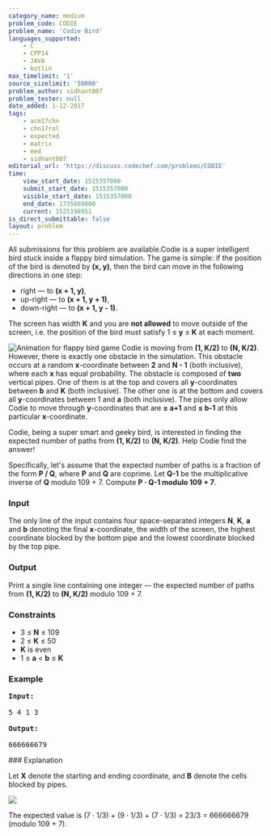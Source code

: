 ```yaml
---
category_name: medium
problem_code: CODIE
problem_name: 'Codie Bird'
languages_supported:
    - C
    - CPP14
    - JAVA
    - kotlin
max_timelimit: '1'
source_sizelimit: '50000'
problem_author: sidhant007
problem_tester: null
date_added: 1-12-2017
tags:
    - acm17chn
    - chn17rol
    - expected
    - matrix
    - med
    - sidhant007
editorial_url: 'https://discuss.codechef.com/problems/CODIE'
time:
    view_start_date: 1515357000
    submit_start_date: 1515357000
    visible_start_date: 1515357000
    end_date: 1735669800
    current: 1525198951
is_direct_submittable: false
layout: problem
---
```

All submissions for this problem are available.Codie is a super intelligent bird stuck inside a flappy bird simulation. The game is simple: if the position of the bird is denoted by **(x, y)**, then the bird can move in the following directions in one step:

- right — to **(x + 1, y)**,
- up-right — to **(x + 1, y + 1)**,
- down-right — to **(x + 1, y - 1)**.

The screen has width **K** and you are **not allowed** to move outside of the screen, i.e. the position of the bird must satisfy 1 ≤ **y** ≤ **K** at each moment.

![Animation for flappy bird game](https://discuss.codechef.com/upfiles/giphy.gif)
Codie is moving from **(1, K/2)** to **(N, K/2)**. However, there is exactly one obstacle in the simulation. This obstacle occurs at a random **x**-coordinate between **2** and **N - 1** (both inclusive), where each **x** has equal probability. The obstacle is composed of **two** vertical pipes. One of them is at the top and covers all **y**-coordinates between **b** and **K** (both inclusive). The other one is at the bottom and covers all **y**-coordinates between 1 and **a** (both inclusive). The pipes only allow Codie to move through **y**-coordinates that are **≥ a+1** and **≤ b-1** at this particular **x**-coordinate.

Codie, being a super smart and geeky bird, is interested in finding the expected number of paths from **(1, K/2)** to **(N, K/2)**. Help Codie find the answer!

Specifically, let's assume that the expected number of paths is a fraction of the form **P / Q**, where **P** and **Q** are coprime. Let **Q-1** be the multiplicative inverse of **Q** modulo 109 + 7. Compute **P · Q-1 modulo 109 + 7**.

### Input

The only line of the input contains four space-separated integers **N**, **K**, **a** and **b** denoting the final **x**-coordinate, the width of the screen, the highest coordinate blocked by the bottom pipe and the lowest coordinate blocked by the top pipe.

### Output

Print a single line containing one integer — the expected number of paths from **(1, K/2)** to **(N, K/2)** modulo 109 + 7.

### Constraints

- 3 ≤ **N** ≤ 109
- 2 ≤ **K** ≤ 50
- **K** is even
- 1 ≤ **a** < **b** ≤ **K**

### Example

<pre><b>Input:</b>

5 4 1 3

<b>Output:</b>

666666679
</pre>### Explanation

Let **X** denote the starting and ending coordinate, and **B** denote the cells blocked by pipes.

![](https://discuss.codechef.com/upfiles/codie_explain_RFTTQft.png)

The expected value is (7 · 1/3) + (9 · 1/3) + (7 · 1/3) = 23/3 = 666666679 (modulo 109 + 7).
